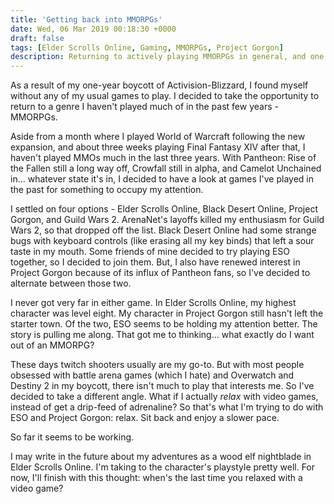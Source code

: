 ```yaml
---
title: 'Getting back into MMORPGs'
date: Wed, 06 Mar 2019 00:18:30 +0000
draft: false
tags: [Elder Scrolls Online, Gaming, MMORPGs, Project Gorgon]
description: Returning to actively playing MMORPGs in general, and one in particular.
---
```


As a result of my one-year boycott of Activision-Blizzard, I found myself without any of my usual games to play. I decided to take the opportunity to return to a genre I haven't played much of in the past few years - MMORPGs.

Aside from a month where I played World of Warcraft following the new expansion, and about three weeks playing Final Fantasy XIV after that, I haven't played MMOs much in the last three years. With Pantheon: Rise of the Fallen still a long way off, Crowfall still in alpha, and Camelot Unchained in... whatever state it's in, I decided to have a look at games I've played in the past for something to occupy my attention.

I settled on four options - Elder Scrolls Online, Black Desert Online, Project Gorgon, and Guild Wars 2. ArenaNet's layoffs killed my enthusiasm for Guild Wars 2, so that dropped off the list. Black Desert Online had some strange bugs with keyboard controls (like erasing all my key binds) that left a sour taste in my mouth. Some friends of mine decided to try playing ESO together, so I decided to join them. But, I also have renewed interest in Project Gorgon because of its influx of Pantheon fans, so I've decided to alternate between those two.

I never got very far in either game. In Elder Scrolls Online, my highest character was level eight. My character in Project Gorgon still hasn't left the starter town. Of the two, ESO seems to be holding my attention better. The story is pulling me along. That got me to thinking... what exactly do I want out of an MMORPG?

These days twitch shooters usually are my go-to. But with most people obsessed with battle arena games (which I hate) and Overwatch and Destiny 2 in my boycott, there isn't much to play that interests me. So I've decided to take a different angle. What if I actually _relax_ with video games, instead of get a drip-feed of adrenaline? So that's what I'm trying to do with ESO and Project Gorgon: relax. Sit back and enjoy a slower pace.

So far it seems to be working.

I may write in the future about my adventures as a wood elf nightblade in Elder Scrolls Online. I'm taking to the character's playstyle pretty well. For now, I'll finish with this thought: when's the last time you relaxed with a video game?